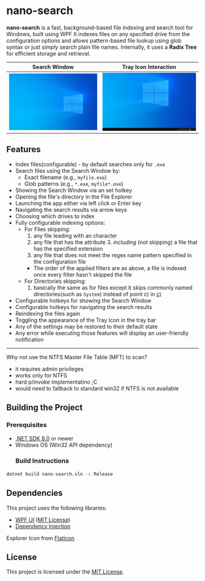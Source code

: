 # nano-search

**nano-search** is a fast, background-based file indexing and search tool for Windows, built using WPF 
It indexes files on any specified drive from the configuration options and allows pattern-based file lookup using glob syntax or just simply search plain file names. Internally, it uses a **Radix Tree** for efficient storage and retrieval.

| Search Window                          | Tray Icon Interaction             |
|---------------------------------------|-----------------------------------|
| ![App Showcase](showcase.gif)         | ![Tray Showcase](showcase_tray.gif) |


## Features

- Index files(configurable) - by default searches only for `.exe`
- Search files using the Search Window by:
  - Exact filename (e.g., `myfile.exe`)
  - Glob patterns (e.g., `*.exe`, `myfile*.exe`)
- Showing the Search Window via an set hotkey
- Opening the file's directory in the File Explorer
- Launching the app either via left click or Enter key
- Navigating the search results via arrow keys
- Choosing which drives to index
- Fully configurable indexing options:
  - For Files skipping:
    1. any file leading with an character
    2. any file that has the attribute
    <span id="inc3">3. *including* (not skipping) a file that has the specified extension</span>
    4. any file that does not meet the regex name pattern specified in the configuration file
    - The order of the applied filters are as above, a file is indexed once every filter hasn't skipped the file
  - For Directories skipping:
    1. basically the same as for files except it  skips commonly named directories(such as `System`) instead of point c) in [c)](#inc3)
- Configurable hotkeys for showing the Search Window
- Configurable hotkeys for navigating the search results
- Reindexing the files again
- Toggling the appearance of the Tray Icon in the tray bar
- Any of the settings may be restored to their default state
- Any error while executing those features will display an user-friendly notification

---

Why not use the NTFS Master File Table (MFT) to scan?
- it requires admin privileges
- works only for NTFS
- hard p/invoke implementatino ;C
- would need to fallback to standard win32 if NTFS is not available

## Building the Project

### Prerequisites

- [.NET SDK 8.0](https://dotnet.microsoft.com/en-us/download) or newer
- Windows OS (Win32 API dependency)
  ### Build Instructions

```bash
dotnet build nano-search.sln -c Release
```

##  Dependencies

This project uses the following libraries:

- [WPF UI](https://github.com/lepoco/wpfui) ([MIT License](https://github.com/lepoco/wpfui?tab=MIT-1-ov-file))
- [Dependency Injection](https://www.nuget.org/packages/Microsoft.Extensions.DependencyInjection)
  
Explorer Icon from [Flaticon](https://www.flaticon.com)

## License

This project is licensed under the [MIT License](./LICENSE).
